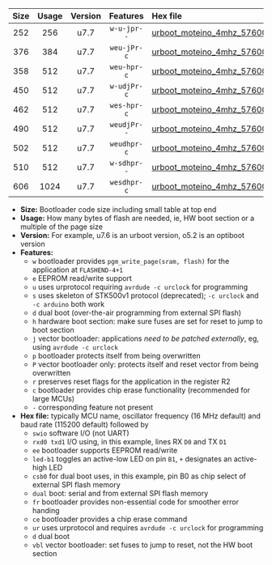 |Size|Usage|Version|Features|Hex file|
|:-:|:-:|:-:|:-:|:--|
|252|256|u7.7|`w-u-jpr--`|[urboot_moteino_4mhz_57600bps_swio_rxd0_txd1_led+b1_ur_vbl.hex](https://raw.githubusercontent.com/stefanrueger/urboot.hex/main/boards/moteino/fcpu_4mhz/57600_bps/urboot_moteino_4mhz_57600bps_swio_rxd0_txd1_led+b1_ur_vbl.hex)|
|376|384|u7.7|`weu-jPr-c`|[urboot_moteino_4mhz_57600bps_swio_rxd0_txd1_ee_led+b1_fr_ce_ur_vbl.hex](https://raw.githubusercontent.com/stefanrueger/urboot.hex/main/boards/moteino/fcpu_4mhz/57600_bps/urboot_moteino_4mhz_57600bps_swio_rxd0_txd1_ee_led+b1_fr_ce_ur_vbl.hex)|
|358|512|u7.7|`weu-hpr-c`|[urboot_moteino_4mhz_57600bps_swio_rxd0_txd1_ee_led+b1_fr_ce_ur.hex](https://raw.githubusercontent.com/stefanrueger/urboot.hex/main/boards/moteino/fcpu_4mhz/57600_bps/urboot_moteino_4mhz_57600bps_swio_rxd0_txd1_ee_led+b1_fr_ce_ur.hex)|
|450|512|u7.7|`w-udjPr-c`|[urboot_moteino_4mhz_57600bps_swio_rxd0_txd1_led+b1_csb0_dual_fr_ce_ur_vbl.hex](https://raw.githubusercontent.com/stefanrueger/urboot.hex/main/boards/moteino/fcpu_4mhz/57600_bps/urboot_moteino_4mhz_57600bps_swio_rxd0_txd1_led+b1_csb0_dual_fr_ce_ur_vbl.hex)|
|462|512|u7.7|`wes-hpr-c`|[urboot_moteino_4mhz_57600bps_swio_rxd0_txd1_ee_led+b1_fr_ce.hex](https://raw.githubusercontent.com/stefanrueger/urboot.hex/main/boards/moteino/fcpu_4mhz/57600_bps/urboot_moteino_4mhz_57600bps_swio_rxd0_txd1_ee_led+b1_fr_ce.hex)|
|490|512|u7.7|`weudjPr--`|[urboot_moteino_4mhz_57600bps_swio_rxd0_txd1_ee_led+b1_csb0_dual_fr_ur_vbl.hex](https://raw.githubusercontent.com/stefanrueger/urboot.hex/main/boards/moteino/fcpu_4mhz/57600_bps/urboot_moteino_4mhz_57600bps_swio_rxd0_txd1_ee_led+b1_csb0_dual_fr_ur_vbl.hex)|
|502|512|u7.7|`weudhpr-c`|[urboot_moteino_4mhz_57600bps_swio_rxd0_txd1_ee_led+b1_csb0_dual_fr_ce_ur.hex](https://raw.githubusercontent.com/stefanrueger/urboot.hex/main/boards/moteino/fcpu_4mhz/57600_bps/urboot_moteino_4mhz_57600bps_swio_rxd0_txd1_ee_led+b1_csb0_dual_fr_ce_ur.hex)|
|510|512|u7.7|`w-sdhpr--`|[urboot_moteino_4mhz_57600bps_swio_rxd0_txd1_led+b1_csb0_dual_fr.hex](https://raw.githubusercontent.com/stefanrueger/urboot.hex/main/boards/moteino/fcpu_4mhz/57600_bps/urboot_moteino_4mhz_57600bps_swio_rxd0_txd1_led+b1_csb0_dual_fr.hex)|
|606|1024|u7.7|`wesdhpr-c`|[urboot_moteino_4mhz_57600bps_swio_rxd0_txd1_ee_led+b1_csb0_dual_fr_ce.hex](https://raw.githubusercontent.com/stefanrueger/urboot.hex/main/boards/moteino/fcpu_4mhz/57600_bps/urboot_moteino_4mhz_57600bps_swio_rxd0_txd1_ee_led+b1_csb0_dual_fr_ce.hex)|

- **Size:** Bootloader code size including small table at top end
- **Usage:** How many bytes of flash are needed, ie, HW boot section or a multiple of the page size
- **Version:** For example, u7.6 is an urboot version, o5.2 is an optiboot version
- **Features:**
  + `w` bootloader provides `pgm_write_page(sram, flash)` for the application at `FLASHEND-4+1`
  + `e` EEPROM read/write support
  + `u` uses urprotocol requiring `avrdude -c urclock` for programming
  + `s` uses skeleton of STK500v1 protocol (deprecated); `-c urclock` and `-c arduino` both work
  + `d` dual boot (over-the-air programming from external SPI flash)
  + `h` hardware boot section: make sure fuses are set for reset to jump to boot section
  + `j` vector bootloader: applications *need to be patched externally*, eg, using `avrdude -c urclock`
  + `p` bootloader protects itself from being overwritten
  + `P` vector bootloader only: protects itself and reset vector from being overwritten
  + `r` preserves reset flags for the application in the register R2
  + `c` bootloader provides chip erase functionality (recommended for large MCUs)
  + `-` corresponding feature not present
- **Hex file:** typically MCU name, oscillator frequency (16 MHz default) and baud rate (115200 default) followed by
  + `swio` software I/O (not UART)
  + `rxd0 txd1` I/O using, in this example, lines RX `D0` and TX `D1`
  + `ee` bootloader supports EEPROM read/write
  + `led-b1` toggles an active-low LED on pin `B1`, `+` designates an active-high LED
  + `csb0` for dual boot uses, in this example, pin B0 as chip select of external SPI flash memory
  + `dual` boot: serial and from external SPI flash memory
  + `fr` bootloader provides non-essential code for smoother error handing
  + `ce` bootloader provides a chip erase command
  + `ur` uses urprotocol and requires `avrdude -c urclock` for programming
  + `d` dual boot
  + `vbl` vector bootloader: set fuses to jump to reset, not the HW boot section
